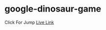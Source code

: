 # google-dinosaur-game
Click For Jump
[Live Link](https://shakil2chowdhury.github.io/google-dinosaur-game/index.html)
